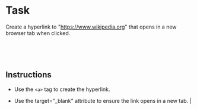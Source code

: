 # Task

Create a hyperlink to "<https://www.wikipedia.org>" that opens in a new browser tab when clicked.

&nbsp;

&nbsp;

## Instructions

- Use the `<a>` tag to create the hyperlink.

- Use the target="\_blank" attribute to ensure the link opens in a new tab.
  |
